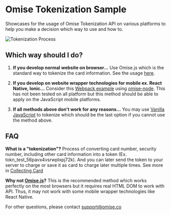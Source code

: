 # Omise Tokenization Sample
Showcases for the usage of Omise Tokenization API on various platforms to help you make a decision which way to use and how to.

![Tokenization Process](https://cdn.omise.co/assets/developer-documents/images_jpg/small_token@2x.jpg)

## Which way should I do?

1. **If you develop normal website on browser...**
Use Omise.js which is the standard way to tokenize the card information. See the usage [here](https://www.omise.co/collecting-card-information).

2. **If you develop on website wrapper technologies for mobile ex. React Native, Ionic...**
Consider this [Webpack example](webpack-javascript/script.js) using [omise-node](https://github.com/omise/omise-node). This has not been tested on all platform but this method should be able to apply on the JavaScript mobile platforms.

3. **If all methods above don't work for any reasons...**
You may use [Vanilla JavaScript](vanilla-javascript/index.html) to tokenize which should be the last option if you cannot use the method above. 

## FAQ
**What is a "tokenization"?**
Process of converting card number, security number, including other card information into a token (Ex. tokn_test_56pavx4vsrwplxpj72k). And you can later send the token to your server to charge or save it as card to charge later multiple times. See more in [Collecting Card](https://www.omise.co/collecting-card-information)

**Why not [Omise.js](https://github.com/omise/omise.js)?**
This is the recommended method which works perfectly on the most browsers but it requires real HTML DOM to work with API. Thus, it may not work with some mobile wrapper technologies like React Native.

For other questions, please contact support@omise.co
